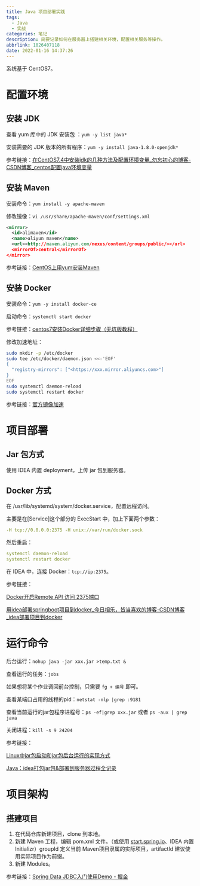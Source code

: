 ```yaml
---
title: Java 项目部署实践
tags:
  - Java
  - 实战
categories: 笔记
description: 简要记录如何在服务器上搭建相关环境，配置相关服务等操作。
abbrlink: 1026407118
date: 2022-01-16 14:37:26
---
```


系统基于 CentOS7。

# 配置环境

## 安装 JDK

查看 yum 库中的 JDK 安装包 ：`yum -y list java*`

安装需要的 JDK 版本的所有程序：`yum -y install java-1.8.0-openjdk*`

参考链接：[在CentOS7.4中安装jdk的几种方法及配置环境变量_勿忘初心的博客-CSDN博客_centos配置java环境变量](https://blog.csdn.net/qq_32786873/article/details/78749384)

## 安装 Maven

安装命令：`yum install -y apache-maven`

修改镜像：`vi /usr/share/apache-maven/conf/settings.xml`

```xml
<mirror>
  <id>alimaven</id>
  <name>aliyun maven</name>
  <url><http://maven.aliyun.com/nexus/content/groups/public/></url>
  <mirrorOf>central</mirrorOf>
</mirror>
```

参考链接：[CentOS上用yum安装Maven](https://www.jianshu.com/p/dfccd5de6032)

## 安装 Docker

安装命令：`yum -y install docker-ce`

启动命令：`systemctl start docker`

参考链接：[centos7安装Docker详细步骤（无坑版教程）](https://cloud.tencent.com/developer/article/1701451)

修改加速地址：

```bash
sudo mkdir -p /etc/docker
sudo tee /etc/docker/daemon.json <<-'EOF'
{
  "registry-mirrors": ["<https://xxx.mirror.aliyuncs.com>"]
}
EOF
sudo systemctl daemon-reload
sudo systemctl restart docker
```

参考链接：[官方镜像加速](https://help.aliyun.com/document_detail/60750.html#title-s0s-jjs-26k)

# 项目部署

## Jar 包方式

使用 IDEA 内置 deployment，上传 jar 包到服务器。

## Docker 方式

在 /usr/lib/systemd/system/docker.service，配置远程访问。

主要是在[Service]这个部分的 ExecStart 中，加上下面两个参数：

```yaml
-H tcp://0.0.0.0:2375 -H unix://var/run/docker.sock
```

然后重启：

```yaml
systemctl daemon-reload
systemctl restart docker
```

在 IDEA 中，连接 Docker：`tcp://ip:2375`。

参考链接：

[Docker开启Remote API 访问 2375端口](https://cloud.tencent.com/developer/article/1683689)

[用idea部署springboot项目到docker_今日相乐，皆当喜欢的博客-CSDN博客_idea部署项目到docker](https://blog.csdn.net/weixin_42687829/article/details/104249583)

# 运行命令

后台运行：`nohup java -jar xxx.jar >temp.txt &`

查看运行的任务：`jobs`

如果想将某个作业调回前台控制，只需要 `fg + 编号` 即可。

查看某端口占用的线程的pid：`netstat -nlp |grep :9181`

查看当前运行的jar包程序进程号：`ps -ef|grep xxx.jar` 或者 `ps -aux | grep java`

关闭进程：`kill -s 9 24204`

参考链接：

[Linux中jar包启动和jar包后台运行的实现方式](https://cloud.tencent.com/developer/article/1722069)

[Java：idea打包jar包&部署到服务器过程全记录](https://lullabychen.github.io/2019/10/09/Java-IDEA打jar包-部署到服务器过程全记录/)

# 项目架构

## 搭建项目

1. 在代码仓库新建项目，clone 到本地。
2. 新建 Maven 工程，编辑 pom.xml 文件。（或使用 [start.spring.io](http://start.spring.io)、IDEA 内置 Initializr）groupId 定义当前 Maven项目隶属的实际项目，artifactId 建议使用实际项目作为前缀。
3. 新建 Modules。



参考链接：[Spring Data JDBC入门使用Demo - 掘金](https://juejin.cn/post/6906453629381804046)
